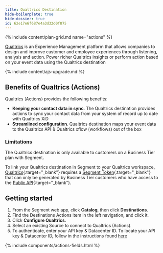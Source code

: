 ```yaml
---
title: Qualtrics Destination
hide-boilerplate: true
hide-dossier: true
id: 62e17e6f687e4a3d32d0f875
---
```


<!-- This template is meant for Actions-based destinations that do not have an existing Classic or non-Actions-based version. For Actions Destinations that are a new version of a classic destination, see the doc-template-update.md template. -->

{% include content/plan-grid.md name="actions" %}

<!-- Include a brief description of the destination here, along with a link to your website. -->

[Qualtrics](https://qualtrics.com) is an Experience Management platform that allows companies to design and improve customer and employee experiences through listening, analysis and action. Power richer Qualtrics insights or perform action based on your event data using the Qualtrics destination

<!-- This include describes the requirement of A.js 2.0 or higher for Actions compatibility, and is required if your destination has a web component. -->

{% include content/ajs-upgrade.md %}

<!-- In the section below, explain the value of this actions-based destination. If you don't have a classic version of the destination, remove this section. -->

## Benefits of Qualtrics (Actions)

Qualtrics (Actions) provides the following benefits:

- **Keeping your contact data in sync**. The Qualtrics destination provides actions to sync your contact data from your system of record up to date with Qualtrics XiD
- **Streamlined configuration**. Qualtrics destination maps your event data to the Qualtrics API & Qualtrics xflow (workflows) out of the box

<!-- The section below explains how to enable and configure the destination. Include any configuration steps not captured below. For example, obtaining an API key from your platform and any configuration steps required to connect to the destination. -->

### Limitations
The Qualtrics destination is only available to customers on a Business Tier plan with Segment.

To link your Qualtrics destination in Segment to your Qualtrics workspace, [Qualtrics](https://www.qualtrics.com/support/integrations/twilio-segment/twilio-segment-task/){:target="_blank"} requires a [Segment Token](https://app.segment.com/goto-my-workspace/settings/access-management/tokens){:target="_blank"} that can only be generated by Business Tier customers who have access to the [Public API](https://segment.com/docs/api/public-api/){:target="_blank"}.

## Getting started

1. From the Segment web app, click **Catalog**, then click **Destinations**.
2. Find the Destinations Actions item in the left navigation, and click it.
3. Click **Configure Qualtrics**.
4. Select an existing Source to connect to Qualtrics (Actions).
5. To authenticate, enter your API key & Datacenter ID. To locate your API key & Datacenter ID, follow in the instructions found [here](https://api.qualtrics.com/ZG9jOjg3NjYzNQ-finding-your-qualtrics-i-ds)

<!-- The line below renders a table of connection settings (if applicable), Pre-built Mappings, and available actions. -->

{% include components/actions-fields.html %}

<!--
Additional Context

Include additional information that you think will be useful to the user here. For information that is specific to an individual mapping, please add that as a comment so that the Segment docs team can include it in the auto-generated content for that mapping.
-->
